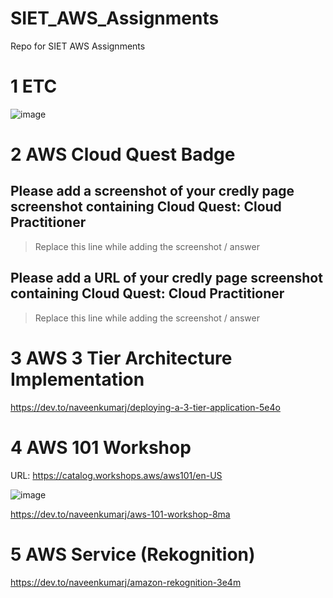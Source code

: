 # SIET_AWS_Assignments
Repo for SIET AWS Assignments

# 1 ETC

![image](https://github.com/user-attachments/assets/ca173b92-c3cd-4c87-8d54-b15e76359a44)


# 2 AWS Cloud Quest Badge

## Please add a screenshot of your credly page screenshot containing Cloud Quest: Cloud Practitioner
> Replace this line while adding the screenshot / answer

## Please add a URL of your credly page screenshot containing Cloud Quest: Cloud Practitioner
> Replace this line while adding the screenshot / answer


# 3 AWS 3 Tier Architecture Implementation

https://dev.to/naveenkumarj/deploying-a-3-tier-application-5e4o


# 4 AWS 101 Workshop
URL: https://catalog.workshops.aws/aws101/en-US

![image](https://github.com/user-attachments/assets/399fcd18-3f3c-43fe-b347-d350838d44a7)

https://dev.to/naveenkumarj/aws-101-workshop-8ma


# 5 AWS Service (Rekognition)

https://dev.to/naveenkumarj/amazon-rekognition-3e4m


